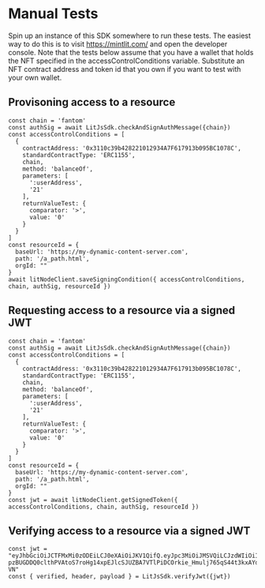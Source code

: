 # Manual Tests

Spin up an instance of this SDK somewhere to run these tests.  The easiest way to do this is to visit https://mintlit.com/ and open the developer console.  Note that the tests below assume that you have a wallet that holds the NFT specified in the accessControlConditions variable.  Substitute an NFT contract address and token id that you own if you want to test with your own wallet.

## Provisoning access to a resource
```
const chain = 'fantom'
const authSig = await LitJsSdk.checkAndSignAuthMessage({chain})
const accessControlConditions = [
  {
    contractAddress: '0x3110c39b428221012934A7F617913b095BC1078C',
    standardContractType: 'ERC1155',
    chain,
    method: 'balanceOf',
    parameters: [
      ':userAddress',
      '21'
    ],
    returnValueTest: {
      comparator: '>',
      value: '0'
    }
  }
]
const resourceId = {
  baseUrl: 'https://my-dynamic-content-server.com',
  path: '/a_path.html',
  orgId: ""
}
await litNodeClient.saveSigningCondition({ accessControlConditions, chain, authSig, resourceId })
```

## Requesting access to a resource via a signed JWT
```
const chain = 'fantom'
const authSig = await LitJsSdk.checkAndSignAuthMessage({chain})
const accessControlConditions = [
  {
    contractAddress: '0x3110c39b428221012934A7F617913b095BC1078C',
    standardContractType: 'ERC1155',
    chain,
    method: 'balanceOf',
    parameters: [
      ':userAddress',
      '21'
    ],
    returnValueTest: {
      comparator: '>',
      value: '0'
    }
  }
]
const resourceId = {
  baseUrl: 'https://my-dynamic-content-server.com',
  path: '/a_path.html',
  orgId: ""
}
const jwt = await litNodeClient.getSignedToken({ accessControlConditions, chain, authSig, resourceId })
```

## Verifying access to a resource via a signed JWT
```
const jwt = "eyJhbGciOiJCTFMxMi0zODEiLCJ0eXAiOiJKV1QifQ.eyJpc3MiOiJMSVQiLCJzdWIiOiIweGRiZDM2MGYzMDA5N2ZiNmQ5MzhkY2M4YjdiNjI4NTRiMzYxNjBiNDUiLCJjaGFpbiI6ImZhbnRvbSIsImlhdCI6MTYyODAzMTM1OCwiZXhwIjoxNjI4MDc0NTU4LCJiYXNlVXJsIjoiaHR0cHM6Ly9teS1keW5hbWljLWNvbnRlbnQtc2VydmVyLmNvbSIsInBhdGgiOiIvYV9wYXRoLmh0bWwiLCJvcmdJZCI6IiJ9.lX_aBSgGVYWd2FL6elRHoPJ2nab0IkmmX600cwZPCyK_SazZ-pzBUGDDQ0clthPVAtoS7roHg14xpEJlcSJUZBA7VTlPiDCOrkie_Hmulj765qS44t3kxAYduLhNQ-VN"
const { verified, header, payload } = LitJsSdk.verifyJwt({jwt})
```